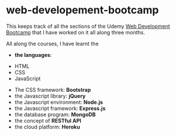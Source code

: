 # web-developement-bootcamp

This keeps track of all the sections of the Udemy [Web Development Bootcamp](https://www.udemy.com/course/the-web-developer-bootcamp/) that I have worked on it all along three months.

All along the courses, I have learnt the
* **the languages**:
- HTML
- CSS
- JavaScript
* The CSS framework: **Bootstrap**
* the Javascript library: **jQuery**
* the Javascript environment: **Node.js**
* the Javascript framework: **Express.js**
* the database program: **MongoDB**
* the concept of **RESTful API**
* the cloud platform: **Heroku**

